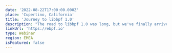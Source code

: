 ```yaml
---
date: '2022-08-22T17:00:00.000Z'
place: 'Cupertino, California'
title: 'Journey to libbpf 1.0'
description: "The road to libbpf 1.0 was long, but we've finally arrived! What's new in libbpf 1.0. Main breaking changes. New and exciting features. And great lengths libbpf goes to ensure best user experience when dealing with a complicated world of BPF."
linkUrl: 'https://ebpf.io'
type: Webinar
region: EMEA
isFeatured: false
---
```

